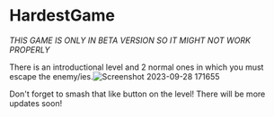 # HardestGame
*THIS GAME IS ONLY IN BETA VERSION SO IT MIGHT NOT WORK PROPERLY*

There is an introductional level and 2 normal ones in which you must escape the enemy/ies.![Screenshot 2023-09-28 171655](https://github.com/Ziegoe/HardestGame/assets/128176219/56cdcdea-1b31-4a4c-ad10-0c3447347599)

Don't forget to smash that like button on the level! 
There will be more updates soon!
